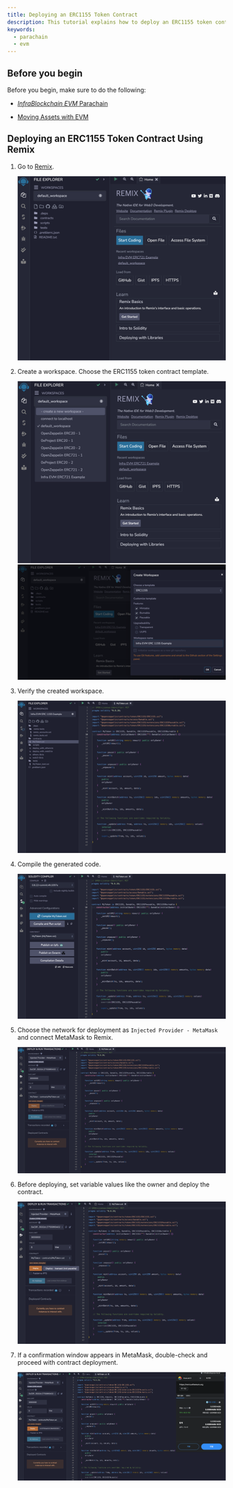 ```yaml
---
title: Deploying an ERC1155 Token Contract
description: This tutorial explains how to deploy an ERC1155 token contract on the InfraBlockchain EVM parachain.
keywords:
  - parachain
  - evm
---
```


## Before you begin

Before you begin, make sure to do the following:

- [*InfraBlockchain EVM* Parachain](../../../service-chains/infra-evm-parachain.md)

- [Moving Assets with EVM](./deposit-and-withdraw-token.md)

## Deploying an ERC1155 Token Contract Using Remix

1. Go to [Remix](https://remix.ethereum.org).

    ![erc-1155remix-main](/media/images/docs/infrablockchain/tutorials/service-chains/infra-evm-parachain/erc1155-remix-main.png)

2. Create a workspace. Choose the ERC1155 token contract template.

    ![erc1155-create-workspace](/media/images/docs/infrablockchain/tutorials/service-chains/infra-evm-parachain/erc1155-create-workspace.png)
    ![erc1155-choose-template](/media/images/docs/infrablockchain/tutorials/service-chains/infra-evm-parachain/erc1155-choose-template.png)

3. Verify the created workspace.

    ![erc1155-check-code](/media/images/docs/infrablockchain/tutorials/service-chains/infra-evm-parachain/erc1155-check-code.png)

4. Compile the generated code.

    ![erc1155-compile-code](/media/images/docs/infrablockchain/tutorials/service-chains/infra-evm-parachain/erc1155-compile-code.png)

5. Choose the network for deployment as `Injected Provider - MetaMask` and connect MetaMask to Remix.

    ![erc1155-inject-provider](/media/images/docs/infrablockchain/tutorials/service-chains/infra-evm-parachain/erc1155-inject-provider.png)

6. Before deploying, set variable values like the owner and deploy the contract.

    ![erc1155-deploy](/media/images/docs/infrablockchain/tutorials/service-chains/infra-evm-parachain/erc1155-deploy.png)

7. If a confirmation window appears in MetaMask, double-check and proceed with contract deployment.

    ![erc1155-deploy-check](/media/images/docs/infrablockchain/tutorials/service-chains/infra-evm-parachain/erc1155-deploy-check.png)